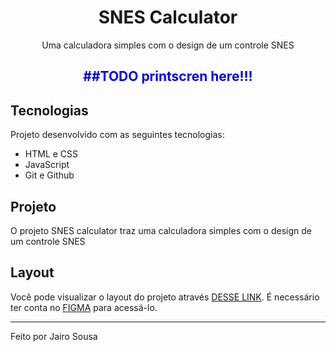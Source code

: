 <h1 align="center"> SNES Calculator </h1>
<p align="center">Uma calculadora simples com o design de um controle SNES</p>

<h2 align="center" id='a' style="color: blue">##TODO printscren here!!!</h2>

## Tecnologias

Projeto desenvolvido com as seguintes tecnologias:

- HTML e CSS
- JavaScript
- Git e Github

## Projeto

O projeto SNES calculator traz uma calculadora simples com o design de um controle SNES

## Layout

Você pode visualizar o layout do projeto através [DESSE LINK](https://www.figma.com/community/file/1189642554932733397). É necessário ter conta no [FIGMA](https://www.figma.com/) para acessá-lo.

---

Feito por Jairo Sousa
